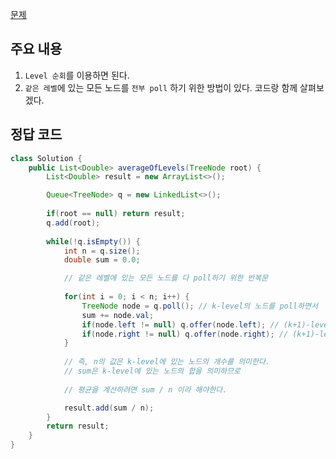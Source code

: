 [문제](https://leetcode.com/problems/average-of-levels-in-binary-tree/description/)

## 주요 내용 

1) `Level 순회`를 이용하면 된다. 
2) `같은 레벨`에 있는 모든 노드를 `전부 poll` 하기 위한 방법이 있다. 코드랑 함께 살펴보겠다. 


## 정답 코드 
``` java
class Solution {
    public List<Double> averageOfLevels(TreeNode root) {
        List<Double> result = new ArrayList<>();

        Queue<TreeNode> q = new LinkedList<>();
        
        if(root == null) return result;
        q.add(root);
        
        while(!q.isEmpty()) {
            int n = q.size();
            double sum = 0.0;

            // 같은 레벨에 있는 모든 노드를 다 poll하기 위한 반복문 
            
            for(int i = 0; i < n; i++) {
                TreeNode node = q.poll(); // k-level의 노드를 poll하면서 
                sum += node.val;
                if(node.left != null) q.offer(node.left); // (k+1)-level의 노드를 offer
                if(node.right != null) q.offer(node.right); // (k+1)-level의 노드를 offer
            }
            
            // 즉, n의 값은 k-level에 있는 노드의 개수를 의미한다. 
            // sum은 k-level에 있는 노드의 합을 의미하므로 
            
            // 평균을 계산하려면 sum / n 이라 해야한다. 

            result.add(sum / n);
        }
        return result;
    }
}
```
